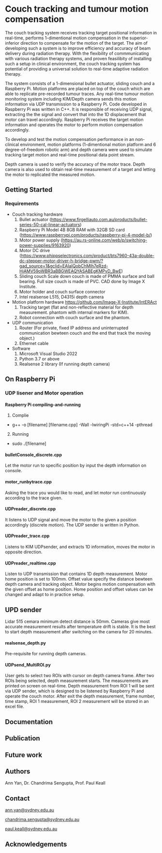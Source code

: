 # Couch tracking and tumour motion compensation
The couch tracking system receives tracking target positional information in real-time, performs 1-dimentional motion compensation in the superior-inferior direction to compensate for the motion of the target. The aim of developing such a system is to improve efficiency and accuracy of beam delivery during radiation therapy. With the flexibility of commmunicating with various radiation therapy systems, and proven feasilibity of installing such a setup in clinical environment, the couch tracking system has potential of providing a universal solution to real-time adaptive radiation therapy. 

The system consists of a 1-dimensional bullet actuator, sliding couch and a Raspberry Pi. Motion platforms are placed on top of the couch which are able to replicate pre-recorded tumour traces. Any real-time tumour motion monitoring system including KIM/Depth camera sends this motion information via UDP transmission to a Raspberry Pi. Code developed in Raspberry Pi was written in C++. It is responsible of receiving UDP signal, extracting the the signal and convert that into the 1D displacement that motor can travel accordingly. Raspberry Pi receives the target motion information and operates the motor to perform motion compensation accordingly.  

To develop and test the motion compensation performance in an non-clinical environment, motion platforms (1-dimentional motion platform and 6 degree-of-freedom robotic arm) and depth camera were used to simulate tracking target motion and real-time positional data point stream. 

Depth camera is used to verify the accuracy of the motor trace. Depth camera is also used to obtain real-time measurement of a target and letting the motor to replicated the measured motion. 

## Getting Started 
### Requirements
- Couch tracking hardware
  1. Bullet actuator (https://www.firgelliauto.com.au/products/bullet-series-50-cal-linear-actuators)
  2. Raspberry Pi Model 4B 8GB RAM with 32GB SD card (https://www.raspberrypi.com/products/raspberry-pi-4-model-b/)
  3. Motor power supply (https://au.rs-online.com/web/p/switching-power-supplies/9163920)
  4. Motor DC drive (https://www.phippselectronics.com/product/bts7960-43a-double-dc-stepper-motor-driver-h-bridge-pwm/?gad_source=1&gclid=EAIaIQobChMIh7eRzd-HiAMV59oWBR3aBBGWEAQYASABEgKMPvD_BwE)
  5. Sliding couch
     Scale down couch is made of PMMA surface and ball bearing. Full size couch is made of PVC. CAD done by Image X Institute. 
  7. Motor holder and couch surface connector
  8. Intel realsense L515, D4315i depth camera
- Motion platform hardware
  https://github.com/Image-X-Institute/IntERAct
  1. Tracking target (flat and non-reflective material for depth measurement. phantom with internal markers for KIM).
  2. Robot connection with couch surface and the phantom.
- UDP communication
  1. Router (For private, fixed IP address and uninterrupted communication bewteen couch and the end that track the moving object.)
  2. Ethernet cable      
- Software
  1. Microsoft Visual Studio 2022
  2. Python 3.7 or above
  3. Realsense 2 library (If running depth camera)
  
## On Raspberry Pi
### UDP lisener and Motor operation
####  Raspberry Pi compiling-and-running

1. Complie
- g++ -o [filename] [filename.cpp] -Wall -lwiringPi -std=c++14 -pthread
2. Running
- sudo ./[filename]


#### bulletConsole_discrete.cpp
Let the motor run to specific position by input the depth information on console.
#### motor_runbytrace.cpp
Asking the trace you would like to read, and let motor run continuously according to the trace given. 
#### UDPreader_discrete.cpp
It listens to UDP signal and move the motor to the given a position accordingly (discrete motion). The UDP sender is written in Python. 
#### UDPreader_trace.cpp
Listens to KIM UDPsender, and extracts 1D information, moves the motor in opposite direction.
#### UDPreader_realtime.cpp
Listen to UDP transmission that contains 1D depth measurement. Motor home position is set to 100mm. Offset value specify the distance bewteen depth camera and tracking object. Motor begins motion compensation with the given offset as home position. Home position and offset values can be changed and adapt to in practice setup.

## UPD sender 
Lidar 515 cemara minimum detect distance is 50mm. Cameras give most accurate measurement results after temperature drift is stable. It is the best to start depth measurement after switching on the camera for 20 minutes. 
#### realsense_depth.py
Pre-requisite for running depth cameras.
#### UDPsend_MultiROI.py
User gets to select two ROIs with cursor on depth camera frame. After two ROIs being selected, depth measurement starts. The measurements are printed on screen on real-time. Depth measurement from ROI 1 will be sent via UDP sender, which is designed to be listened by Raspberry Pi and operate the couch motor. After exit the depth measurement, frame number, time stamp, ROI 1 measurement, ROI 2 measurement will be stored in an excel file. 

## Documentation

## Publication

## Future work

## Authors
Ann Yan, Dr. Chandrima Sengupta, Prof. Paul Keall

## Contact
ann.yan@sydney.edu.au

chandrima.sengupta@sydney.edu.au

paul.keall@sydney.edu.au

## Acknowledgements
